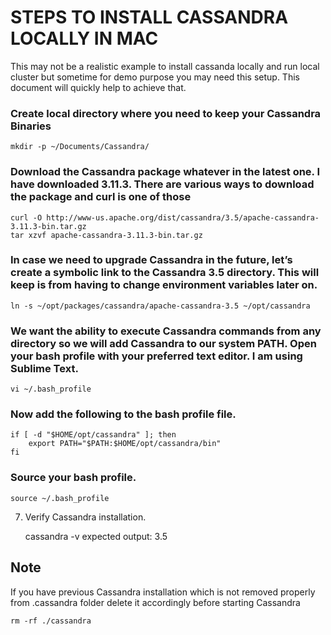 # STEPS TO INSTALL CASSANDRA LOCALLY IN MAC

This may not be a realistic example to install cassanda locally and run local cluster but sometime for demo purpose you may need this setup. This document will quickly help to achieve that.

### Create local directory where you need to keep your Cassandra Binaries

    mkdir -p ~/Documents/Cassandra/


### Download the Cassandra package whatever in the latest one. I have downloaded 3.11.3. There are various ways to download the package and curl is one of those

    curl -O http://www-us.apache.org/dist/cassandra/3.5/apache-cassandra-3.11.3-bin.tar.gz
    tar xzvf apache-cassandra-3.11.3-bin.tar.gz


### In case we need to upgrade Cassandra in the future, let’s create a symbolic link to the Cassandra 3.5 directory. This will keep is from having to change environment variables later on.

    ln -s ~/opt/packages/cassandra/apache-cassandra-3.5 ~/opt/cassandra


### We want the ability to execute Cassandra commands from any directory so we will add Cassandra to our system PATH. Open your bash profile with your preferred text editor. I am using Sublime Text.

    vi ~/.bash_profile


### Now add the following to the bash profile file.

    if [ -d "$HOME/opt/cassandra" ]; then
        export PATH="$PATH:$HOME/opt/cassandra/bin"
    fi


### Source your bash profile.

    source ~/.bash_profile


7. Verify Cassandra installation.

    cassandra -v
    expected output:
    3.5


## Note
If you have previous Cassandra installation which is not removed properly from .cassandra folder delete it accordingly before starting Cassandra

    rm -rf ./cassandra
